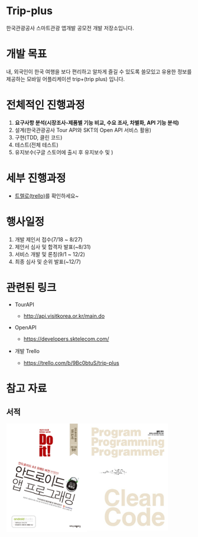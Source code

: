 # Trip-plus
한국관광공사 스마트관광 앱개발 공모전 개발 저장소입니다.

# 개발 목표
내, 외국인이 한국 여행을 보다 편리하고 알차게 즐길 수 있도록 쓸모있고 유용한 정보를 제공하는 모바일 어플리케이션 trip+(trip plus) 입니다.

# 전체적인 진행과정
1. <b>요구사항 분석(시장조사-제품별 기능 비교, 수요 조사, 차별화, API 기능 분석)</b>
2. 설계(한국관광공사 Tour API와 SKT의 Open API 서비스 활용)
3. 구현(TDD, 클린 코드)
4. 테스트(전체 테스트)
5. 유지보수(구글 스토어에 출시 후 유지보수 및 )

# 세부 진행과정
  - [트렐로(trello)](https://trello.com/b/9Bc0btuS/trip-plus)를 확인하세요~

# 행사일정
1. 개발 제인서 접수(7/18 ~ 8/27)
2. 제안서 심사 및 합격자 발표(~8/31)
3. 서비스 개발 및 론칭(9/1 ~ 12/2)
4. 최종 심사 및 순위 발표(~12/7)

# 관련된 링크
  - TourAPI
    - http://api.visitkorea.or.kr/main.do
    
  - OpenAPI
    - https://developers.sktelecom.com/
    
  - 개발 Trello
    - https://trello.com/b/9Bc0btuS/trip-plus
    
# 참고 자료
## 서적
<div>
    <img align="left" img src="Images/Do_it_android_app_programming.jpg", width="219">
    <img align="left" img src="Images/clean_code.jpg", width="219">
</div>
    

